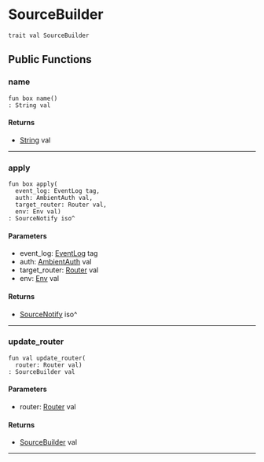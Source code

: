 # SourceBuilder

```pony
trait val SourceBuilder
```

## Public Functions

### name

```pony
fun box name()
: String val
```

#### Returns

* [String](builtin-String) val

---

### apply

```pony
fun box apply(
  event_log: EventLog tag,
  auth: AmbientAuth val,
  target_router: Router val,
  env: Env val)
: SourceNotify iso^
```
#### Parameters

*   event_log: [EventLog](wallaroo-ent-recovery-EventLog) tag
*   auth: [AmbientAuth](builtin-AmbientAuth) val
*   target_router: [Router](wallaroo-core-topology-Router) val
*   env: [Env](builtin-Env) val

#### Returns

* [SourceNotify](wallaroo-core-source-SourceNotify) iso^

---

### update_router

```pony
fun val update_router(
  router: Router val)
: SourceBuilder val
```
#### Parameters

*   router: [Router](wallaroo-core-topology-Router) val

#### Returns

* [SourceBuilder](wallaroo-core-source-SourceBuilder) val

---

